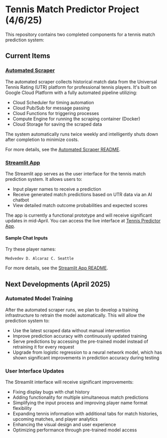 # Tennis Match Predictor Project (4/6/25)

This repository contains two completed components for a tennis match prediction system:

## Current Items

### [Automated Scraper](https://github.com/dom-schulz/utr-tennis-match-predictor/tree/main/automated-utr-scraper)

The automated scraper collects historical match data from the Universal Tennis Rating (UTR) platform for professional tennis players. It's built on Google Cloud Platform with a fully automated pipeline utilizing:

- Cloud Scheduler for timing automation
- Cloud Pub/Sub for message passing
- Cloud Functions for triggering processes
- Compute Engine for running the scraping container (Docker)
- Cloud Storage for saving the scraped data

The system automatically runs twice weekly and intelligently shuts down after completion to minimize costs.

For more details, see the [Automated Scraper README](https://github.com/dom-schulz/utr-tennis-match-predictor/blob/main/automated-utr-scraper/README.md). 


### [Streamlit App](https://github.com/dom-schulz/utr-tennis-match-predictor/tree/main/user-interface)

The Streamlit app serves as the user interface for the tennis match prediction system. It allows users to:

- Input player names to receive a prediction
- Receive generated match predictions based on UTR data via an AI chatbot
- View detailed match outcome probabilities and expected scores

The app is currently a functional prototype and will receive significant updates in mid-April. You can access the live interface at [Tennis Predictor App](https://utr-tennis-match-predictor.streamlit.app/).

#### Sample Chat Inputs
Try these player names:
```
Medvedev D. Alcaraz C. Seattle
```

For more details, see the [Streamlit App README](https://github.com/dom-schulz/utr-tennis-match-predictor/blob/main/user-interface/README.md).


## Next Developments (April 2025)

### Automated Model Training

After the automated scraper runs, we plan to develop a training infrastructure to retrain the model automatically. This will allow the prediction system to:

- Use the latest scraped data without manual intervention
- Improve prediction accuracy with continuously updated training
- Serve predictions by accessing the pre-trained model instead of retraining it for every request
- Upgrade from logistic regression to a neural network model, which has shown significant improvements in prediction accuracy during testing

### User Interface Updates

The Streamlit interface will receive significant improvements:

- Fixing display bugs with chat history
- Adding functionality for multiple simultaneous match predictions
- Simplifying the input process and improving player name format flexibility
- Expanding tennis information with additional tabs for match histories, upcoming matches, and player analytics
- Enhancing the visual design and user experience
- Optimizing performance through pre-trained model access 